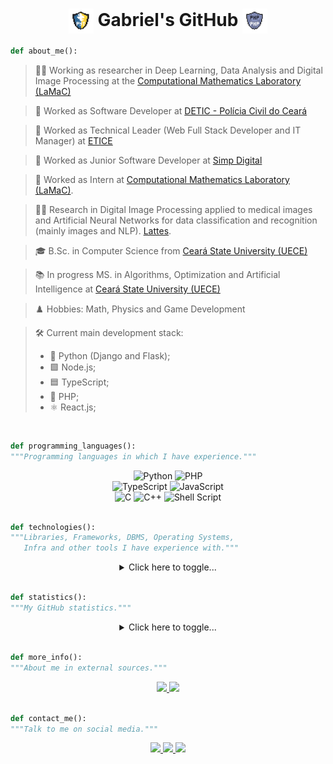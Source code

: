 <h1 align="center">
  <img src="imgs/python.png" width="40" style="display: inline-block; vertical-align: middle;">
  Gabriel's GitHub
  <img src="imgs/php.png" width="40" style="display: inline-block; vertical-align: middle;">
</h1>

```python
def about_me():
```

> 🧑‍🔬 Working as researcher in Deep Learning, Data Analysis and Digital Image Processing at the [Computational Mathematics Laboratory (LaMaC)](https://lamac-uece.github.io/)</a>

> 💼 Worked as Software Developer at <a href="https://www.policiacivil.ce.gov.br/">DETIC - Polícia Civil do Ceará</a>

> 💼 Worked as Technical Leader (Web Full Stack Developer and IT Manager) at <a href="https://www.etice.ce.gov.br/">ETICE</a>

> 💼 Worked as Junior Software Developer at <a href="https://simp.digital/">Simp Digital</a>

> 💼 Worked as Intern at [Computational Mathematics Laboratory (LaMaC)](https://github.com/LAMAC-UECE). 

> 🧑‍💻 Research in Digital Image Processing applied to medical images and Artificial Neural Networks for data classification and recognition (mainly images and NLP). <a href="http://lattes.cnpq.br/0989380563059737">Lattes</a>.

> 🎓 B.Sc. in Computer Science from <a href="http://www.uece.br/">Ceará State University (UECE)</a>

> 📚 In progress MS. in Algorithms, Optimization and Artificial Intelligence at <a href="http://www.uece.br/">Ceará State University (UECE)</a>

> ♟️ Hobbies: Math, Physics and Game Development

> 🛠️ Current main development stack:
> - 🐍 Python (Django and Flask);
> - 🟩 Node.js;
> - 🟦 TypeScript;
> - 🐘 PHP;
> - ⚛️ React.js;

<br>

```python
def programming_languages():
"""Programming languages in which I have experience."""
```

<div align="center">

  <img alt="Python" src="https://img.shields.io/badge/python%20-%2314354C.svg?&style=for-the-badge&logo=python&logoColor=white"/>
  <img alt="PHP" src="https://img.shields.io/badge/PHP%20-%238892BF.svg?&style=for-the-badge&logo=php&logoColor=white%22"/><br>

  <img alt="TypeScript" src="https://img.shields.io/badge/TYPESCRIPT%20-%23235A97.svg?&style=for-the-badge&logo=TYPESCRIPT&logoColor=black"/>
  <img alt="JavaScript" src="https://img.shields.io/badge/javascript%20-%23323330.svg?&style=for-the-badge&logo=javascript&logoColor=%23F7DF1E"/><br>

  <img alt="C" src="https://img.shields.io/badge/c%20-%2300599C.svg?&style=for-the-badge&logo=c&logoColor=white"/>
  <img alt="C++" src="https://img.shields.io/badge/c++%20-%2300599C.svg?&style=for-the-badge&logo=c%2B%2B&ogoColor=white"/>
  <img alt="Shell Script" src="https://img.shields.io/badge/shell_script%20-%23121011.svg?&style=for-the-badge&logo=gnu-bash&logoColor=green"/><br>


</div><br>


```python
def technologies():
"""Libraries, Frameworks, DBMS, Operating Systems,
   Infra and other tools I have experience with."""
```

<div align="center">
  <details>
  <summary> Click here to toggle... </summary><br>

  <table>
  <tr align="center">
    <td width="400" valign="top">
      <h2>Back-end</h2>
      <img alt="Django" src="https://img.shields.io/badge/django%20-%230C3C26.svg?&style=for-the-badge&logo=django&logoColor=white"/>
      <img alt="Django Rest Framework" src="https://img.shields.io/badge/django_rest_framework%20-%23FFFFFF.svg?&style=for-the-badge"/><br>
      <img alt="Flask" src="https://img.shields.io/badge/flask%20-%23DDDDDD.svg?&style=for-the-badge&logo=flask&logoColor=black"/>
      <img alt="NodeJS" src="https://img.shields.io/badge/node.js%20-%2343853D.svg?&style=for-the-badge&logo=node.js&logoColor=white"/>
      <img alt="Express" src="https://img.shields.io/badge/express%20-%23555555.svg?&style=for-the-badge&logo=express&logoColor=white"/><br>
      <img alt="Insomnia" src="https://img.shields.io/badge/Insomnia-black?style=for-the-badge&logo=insomnia&logoColor=5849BE"/>
      <img alt="Postman" src="https://img.shields.io/badge/Postman-FF6C37?style=for-the-badge&logo=postman&logoColor=white"/><br>
    </td>
    <td width="400" valign="top">
      <h2>Front-end</h2>
      <img alt="React.js" src="https://img.shields.io/badge/React%20-%23ffffff.svg?&style=for-the-badge&logo=react"/>
      <img alt="Vue.js" src="https://img.shields.io/badge/vue%20-%2335495e.svg?&style=for-the-badge&logo=vue.js&logoColor=%234FC08D"/><br>
      <img alt="HTML5" src="https://img.shields.io/badge/html5%20-%23E34F26.svg?&style=for-the-badge&logo=html5&logoColor=white"/>
      <img alt="Markdown" src="https://img.shields.io/badge/markdown-%23000000.svg?&style=for-the-badge&logo=markdown&logoColor=white"/><br>
      <img alt="CSS3" src="https://img.shields.io/badge/css3%20-%231572B6.svg?&style=for-the-badge&logo=css3&logoColor=white"/>
      <img alt="SASS" src="https://img.shields.io/badge/SASS%20-hotpink.svg?&style=for-the-badge&logo=SASS&logoColor=white"/><br>
    </td>
  </tr>
  <tr align="center">
    <td valign="top">
      <h2>DBMS / DB libs</h2>
      <img alt="MongoDB" src="https://img.shields.io/badge/mongodb%20-%23ffffff.svg?&style=for-the-badge&logo=mongodb&logoColor=green"/>
      <img alt="Pymongo" src="https://img.shields.io/badge/pymongo%20-%23FFFFFF.svg?&style=for-the-badge&logo=python&logoColor=green"/><br>
      <img alt="PostgreSQL" src="https://img.shields.io/badge/postgresql%20-%230061ab.svg?&style=for-the-badge&logo=postgresql&logoColor=white"/>
      <img alt="Psicopg2" src="https://img.shields.io/badge/psycopg2%20-%23FFFFFF.svg?&style=for-the-badge&logo=python&logoColor=blue"/><br>
      <img alt="MySQL" src="https://img.shields.io/badge/mysql%20-%23FFFFFF.svg?&style=for-the-badge&logo=mysql&logoColor=blue"/>
      <img alt="SQLAlchemy" src="https://img.shields.io/badge/SQLAlchemy%20-%23880000.svg?&style=for-the-badge&logo=sqlalchemy&logoColor=black"/>
      <img alt="SQLite" src="https://img.shields.io/badge/sqlite-%2307405e.svg?style=for-the-badge&logo=sqlite&logoColor=white"/><br>
    </td>
    <td valign="top">
      <h2>Deploy and Cloud</h2>
      <img alt="HEROKU" src="https://img.shields.io/badge/heroku%20-%2379589F.svg?&style=for-the-badge&logo=heroku" />
      <img alt="AWS" src="https://img.shields.io/badge/AWS%20-%23ffffff.svg?&style=for-the-badge&logo=amazon&logoColor=orange" />
      <img alt="GCP" src="https://img.shields.io/badge/GCP%20-%23FFFFFF.svg?&style=for-the-badge&logo=googlecloud&logoColor=blue" /><br>
      <img alt="Docker" src="https://img.shields.io/badge/docker%20-%23000000.svg?&style=for-the-badge&logo=docker&logoColor=blue" />
      <img alt="Firebase" src="https://img.shields.io/badge/firebase%20-%23FFFFFF.svg?&style=for-the-badge&logo=firebase" />
    </td>
  </tr>
  <tr align="center">
    <td valign="top">
      <h2>Operating Systems / Kernel</h2>
      <img alt="Linux" src="https://img.shields.io/badge/linux%20-%23FFFFFF.svg?&style=for-the-badge&logo=linux&logoColor=black"/>
      <img alt="Windows" src="https://img.shields.io/badge/Windows-0078D6?style=for-the-badge&logo=windows&logoColor=white" /><br>
      <img alt="Ubuntu" src="https://img.shields.io/badge/Ubuntu-410070?style=for-the-badge&logo=ubuntu&logoColor=white" />
      <img alt="Debian" src="https://img.shields.io/badge/Debian-D70A53?style=for-the-badge&logo=debian&logoColor=white" /><br>
      <img alt="Arch" src="https://img.shields.io/badge/Arch-ffffff?style=for-the-badge&logo=archlinux&logoColor=2197ff" />
    </td>
    <td valign="top">
      <h2>Scientific</h2>
      <img alt="Numpy" src="https://img.shields.io/badge/numpy-%23013243.svg?style=for-the-badge&logo=numpy&logoColor=white"/>
      <img alt="SciPy" src="https://img.shields.io/badge/SciPy-%230C55A5.svg?style=for-the-badge&logo=scipy&logoColor=%white"/><br>
      <img alt="OpenCV" src="https://img.shields.io/badge/opencv-%23white.svg?style=for-the-badge&logo=opencv&logoColor=white"/>
      <img alt="LaTeX" src="https://img.shields.io/badge/latex%20-%23008080.svg?&style=for-the-badge&logo=latex&logoColor=white"/> <br>
    </td>
  </tr>
  <tr align="center">
    <td valign="top">
      <h2>Testing</h2>
      <img alt="LaTeX" src="https://img.shields.io/badge/Pytest-ffffff?style=for-the-badge&logo=pytest"/>
    </td>
  </tr>
  </table>
  </details>
</div><br>

```python
def statistics():
"""My GitHub statistics."""
```

<div align="center">
  <details>
  <summary> Click here to toggle... </summary><br>

  <img src="https://komarev.com/ghpvc/?username=GabrielLins64&color=brightgreen&style=plastic"/><br><br>

  <img src="https://github-readme-stats.vercel.app/api?username=GabrielLins64&theme=merko&show_icons=true&count_private=true&hide=issues" width="60%" alt="GabrielLins64 GitHub Statistics"/><br><br>

  <img src="http://github-readme-streak-stats.herokuapp.com?user=GabrielLins64&theme=merko&date_format=M%20j%5B%2C%20Y%5D" width="60%"/><br><br>

  <img src="https://github-readme-stats.vercel.app/api/top-langs/?username=GabrielLins64&theme=merko" width="60%"/>

  </details>
</div><br>


```python
def more_info():
"""About me in external sources."""
```

<div align="center">
  <a href="https://www.linkedin.com/in/gabrielfurtadolinsmelo/">
    <img src="https://img.shields.io/badge/-LinkedIn-blue?style=flat-square&logo=Linkedin&logoColor=white">
  </a>

  <a href="https://buscatextual.cnpq.br/buscatextual/visualizacv.do?id=K8029036T9&tokenCaptchar=03AFY_a8WeBa7E6t-KTQvsOLFeVk3RVJ71r9wCBAykgFsCv37kJkcbq0TqrZsEDI43_i5efpDOiz9HKnR2HtsY8JBdkyGIgscghZ_HuHX667xsbCJo7ROSx-KbqmOqjm-RpbdoBKe3LI34pGLvre-3nXnugmNmn_uC4F0JQXrF4zv3hFyxpp25pfm1mjKrFWVd91c7M1Tf1ywwp1-gXEPt8WYR7aQJ0Bk9-3zPb1g3Nldxh-tDJ8HFtbQcVBtSOdEp1f5hE6BujBGu81XsoFyh26c9oMnXEiO5vg03ZXFsWpCeMXcCndT0cwnA8lJ_FiSpsEK4xgoibakI-oc4tOAq28KYyseXxDSMPO0BIjR4Pcyj-pGk4pzxGLuK_phvIM9LpBF_fqLUY0SOWfvF8O4AYrE59GNqgtmbYoW0PeygHKpfpcwMlkHk42yXxsLlmDG7JVK-JXkUCkWjVz1YP3GT6tVtZhdZclyDeBgwTnC2ekeAG0w4wB_Qr-VwUCk9guG42or0GH7ZA8mf2WSjNQpJvhH3AOYzy4QI3uluDQYYrUCoLAbR78_F2TP6hszP0HDMUhsWKC_wKxjUwj-RW3FiNZq-zeayIUJdIA">
    <img src="https://img.shields.io/badge/Lattes%20-%23004076.svg?&logo=cnpq">
  </a>
</div><br>

```python
def contact_me():
"""Talk to me on social media."""
```

<div align="center">
  <a href="mailto:gabrielinsmelo@gmail.com">
    <img src="https://img.shields.io/badge/-Gmail-FF0000?style=flat-square&logo=Gmail&logoColor=white">
  </a>

  <a href="https://www.instagram.com/gabrielins.py/">
    <img src="https://img.shields.io/badge/-Instagram-f56200?style=flat-square&logo=instagram&logoColor=orange&labelColor=purple">
  </a>

  <a href="https://discordapp.com/users/533823605830713354/">
    <img src="https://img.shields.io/badge/Discord-%237289DA.svg?style=flat-square&logo=discord&logoColor=white">
  </a>
</div><br>
